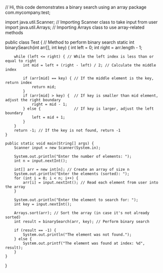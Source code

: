 // Hi, this code demonstrates a binary search using an array
package com.mycompany.test;

import java.util.Scanner; // Importing Scanner class to take input from user 
import java.util.Arrays;  // Importing Arrays class to use array-related methods 

public class Test {
    // Method to perform binary search
    static int binarySearch(int arr[], int key) {
        int left = 0;
        int right = arr.length - 1;
        
        while (left <= right) { // While the left index is less than or equal to right
            int mid = left + (right - left) / 2; // Calculate the middle index

            if (arr[mid] == key) { // If the middle element is the key, return index
                return mid;
            }
            if (arr[mid] > key) {  // If key is smaller than mid element, adjust the right boundary
                right = mid - 1;
            } else {               // If key is larger, adjust the left boundary
                left = mid + 1;
            }
        }
        return -1; // If the key is not found, return -1
    }

    public static void main(String[] args) {
        Scanner input = new Scanner(System.in);
        
        System.out.println("Enter the number of elements: ");
        int n = input.nextInt();
        
        int[] arr = new int[n]; // Create an array of size n
        System.out.println("Enter the elements (sorted): ");
        for (int i = 0; i < n; i++) {
            arr[i] = input.nextInt(); // Read each element from user into the array
        }
        
        System.out.println("Enter the element to search for: ");
        int key = input.nextInt();
        
        Arrays.sort(arr); // Sort the array (in case it's not already sorted)
        int result = binarySearch(arr, key); // Perform binary search
        
        if (result == -1) {
            System.out.println("The element was not found.");
        } else {
            System.out.printf("The element was found at index: %d", result);
        }
    }
}
